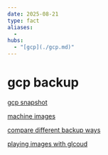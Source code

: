 ```yaml
---
date: 2025-08-21
type: fact
aliases:
  -
hubs:
  - "[gcp](./gcp.md)"
---
```


# gcp backup

[gcp snapshot](./2025-08-21_gcp-snapshot.md)

[machine images](./2025-07-30_machine-images.md)

[compare different backup ways](./2025-07-30_Compare-different-backup-ways.md)

[playing images with glcoud](./2025-07-30_playing-images-with-glcoud.md)
